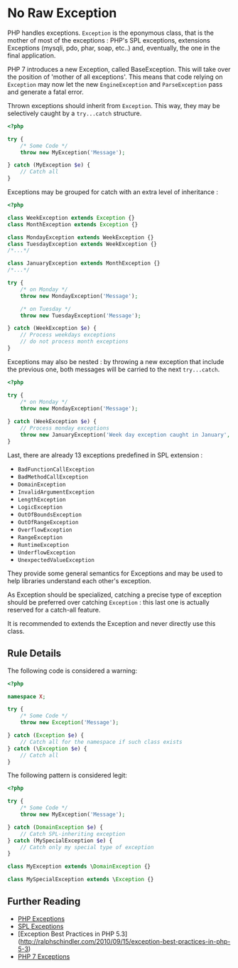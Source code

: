 <!-- Good Practices -->
# No Raw Exception

PHP handles exceptions. `Exception` is the eponymous class, that is the mother of most of the exceptions : PHP's SPL exceptions, extensions Exceptions (mysqli, pdo, phar, soap, etc..) and, eventually, the one in the final application. 

PHP 7 introduces a new Exception, called BaseException. This will take over the position of 'mother of all exceptions'. This means that code relying on `Exception` may now let the new `EngineException` and `ParseException` pass and generate a fatal error. 

Thrown exceptions should inherit from `Exception`. This way, they may be selectively caught by a `try...catch` structure. 

```php
<?php

try {
	/* Some Code */
	throw new MyException('Message');

} catch (MyException $e) {
	// Catch all
}

```


Exceptions may be grouped for catch with an extra level of inheritance : 

```php
<?php

class WeekException extends Exception {}
class MonthException extends Exception {}

class MondayException extends WeekException {}
class TuesdayException extends WeekException {}
/*...*/

class JanuaryException extends MonthException {}
/*...*/

try {
	/* on Monday */
	throw new MondayException('Message');

	/* on Tuesday */
	throw new TuesdayException('Message');

} catch (WeekException $e) {
	// Process weekdays exceptions
	// do not process month exceptions
}

```


Exceptions may also be nested : by throwing a new exception that include the previous one, both messages will be carried to the next `try...catch`. 

```php
<?php

try {
	/* on Monday */
	throw new MondayException('Message');
	
} catch (WeekException $e) {
	// Process monday exceptions
	throw new JanuaryException('Week day exception caught in January', null, $e); 
}

```

Last, there are already 13 exceptions predefined in SPL extension : 
* `BadFunctionCallException`
* `BadMethodCallException`
* `DomainException`
* `InvalidArgumentException`
* `LengthException`
* `LogicException`
* `OutOfBoundsException`
* `OutOfRangeException`
* `OverflowException`
* `RangeException`
* `RuntimeException`
* `UnderflowException`
* `UnexpectedValueException`


They provide some general semantics for Exceptions and may be used to help libraries understand each other's exception. 

As Exception should be specialized, catching a precise type of exception should be preferred over catching `Exception` : this last one is actually reserved for a catch-all feature. 

It is recommended to extends the Exception and never directly use this class. 

## Rule Details

The following code is considered a warning:

```php
<?php

namespace X;

try {
	/* Some Code */
	throw new Exception('Message');

} catch (Exception $e) {
	// Catch all for the namespace if such class exists
} catch (\Exception $e) {
	// Catch all
}

```


The following pattern is considered legit:

```php
<?php

try {
	/* Some Code */
	throw new MyException('Message');

} catch (DomainException $e) {
	// Catch SPL-inheriting exception
} catch (MySpecialException $e) {
	// Catch only my special type of exception
}

class MyException extends \DomainException {}

class MySpecialException extends \Exception {}

```


<!--
## When Not To Use This Rule
Catching `Exception` is accepted when it is used for a catch-all feature. 
-->

## Further Reading 

* [PHP Exceptions](http://php.net/language.exceptions)
* [SPL Exceptions](http://php.net/spl.exceptions)
* [Exception Best Practices in PHP 5.3] (http://ralphschindler.com/2010/09/15/exception-best-practices-in-php-5-3)
* [PHP 7 Exceptions](https://wiki.php.net/rfc/engine_exceptions_for_php7)
